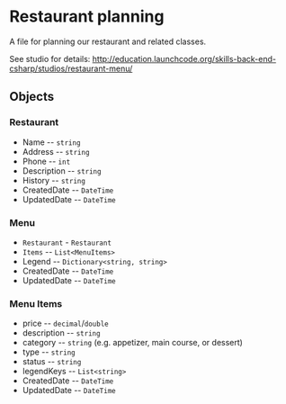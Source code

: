 # Restaurant planning

A file for planning our restaurant and related classes.

See studio for details: http://education.launchcode.org/skills-back-end-csharp/studios/restaurant-menu/

## Objects

### Restaurant

* Name -- `string`
* Address -- `string`
* Phone -- `int`
* Description -- `string`
* History -- `string`
* CreatedDate -- `DateTime`
* UpdatedDate -- `DateTime`

### Menu

* `Restaurant` - `Restaurant`
* `Items` -- `List<MenuItems>`
* Legend -- `Dictionary<string, string>`
* CreatedDate -- `DateTime`
* UpdatedDate -- `DateTime`

### Menu Items

* price -- `decimal`/`double`
* description -- `string`
* category -- `string`  (e.g. appetizer, main course, or dessert)
* type -- `string`
* status -- `string`
* legendKeys -- `List<string>`
* CreatedDate -- `DateTime`
* UpdatedDate -- `DateTime`

